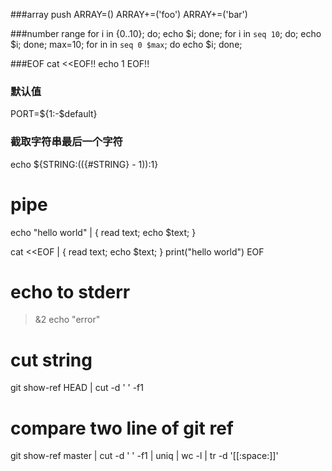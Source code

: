 ###array push
ARRAY=()
ARRAY+=('foo')
ARRAY+=('bar')

###number range
for i in {0..10}; do; echo $i; done;
for i in `seq 10`; do; echo $i; done;
max=10; for in in `seq 0 $max`; do echo $i; done;

###EOF
cat <<EOF!!
echo 1
EOF!!

### 默认值
PORT=${1:-$default}

### 截取字符串最后一个字符
echo ${STRING:$((${#STRING} - 1)):1}

# pipe
echo "hello world" | { read text; echo $text; }

cat <<EOF | { read text; echo $text; }
  print("hello world")
EOF

# echo to stderr
>&2 echo "error"

# cut string
git show-ref HEAD | cut -d ' ' -f1

# compare two line of git ref
git show-ref master | cut -d ' ' -f1 | uniq | wc -l | tr -d '[[:space:]]'
